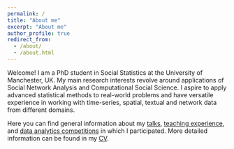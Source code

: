 ```yaml
---
permalink: /
title: "About me"
excerpt: "About me"
author_profile: true
redirect_from: 
  - /about/
  - /about.html
---
```


Welcome! I am a PhD student in Social Statistics at the University of Manchester, UK. My main research interests revolve around applications of Social Network Analysis and Computational Social Science. 
I aspire to apply advanced statistical methods to real-world problems and have versatile experience in working with time-series, spatial, textual and network data from different domains.

Here you can find general information about my [talks](https://artvolgin.github.io/talks/), [teaching experience](https://artvolgin.github.io/teaching/), and [data analytics competitions](https://artvolgin.github.io/competitions/) in which I participated. 
More detailed information can be found in my [CV](https://artvolgin.github.io/cv/).

